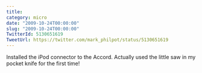 ```yaml
---
title: 
category: micro
date: "2009-10-24T00:00:00"
slug: "2009-10-24T00:00:00"
TwitterId: 5130651619
TweetUrl: https://twitter.com/mark_philpot/status/5130651619
---
```


Installed the iPod connector to the Accord. Actually used the little saw in my
pocket knife for the first time!
